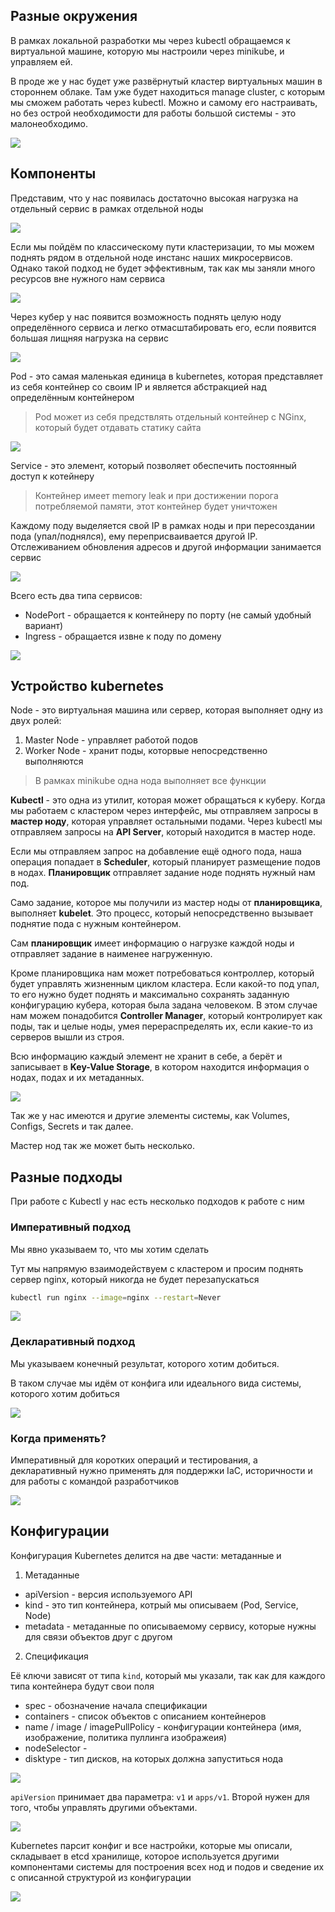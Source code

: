 
## Разные окружения

В рамках локальной разработки мы через kubectl обращаемся к виртуальной машине, которую мы настроили через minikube, и управляем ей. 

В проде же у нас будет уже развёрнутый кластер виртуальных машин в стороннем облаке. Там уже будет находиться manage cluster, с которым мы сможем работать через kubectl. Можно и самому его настраивать, но без острой необходимости для работы большой системы - это малонеобходимо. 

![](_png/Pasted%20image%2020250324182704.png)

## Компоненты

Представим, что у нас появилась достаточно высокая нагрузка на отдельный сервис в рамках отдельной ноды

![](_png/Pasted%20image%2020250324183542.png)

Если мы пойдём по классическому пути кластеризации, то мы можем поднять рядом в отдельной ноде инстанс наших микросервисов. Однако такой подход не будет эффективным, так как мы заняли много ресурсов вне нужного нам сервиса 

![](_png/Pasted%20image%2020250324183553.png)

Через кубер у нас появится возможность поднять целую ноду определённого сервиса и легко отмасштабировать его, если появится большая лищняя нагрузка на сервис

![](_png/Pasted%20image%2020250324183648.png)

Pod - это самая маленькая единица в kubernetes, которая представляет из себя контейнер со своим IP и является абстракцией над определённым контейнером

> Pod может из себя предствлять отдельный контейнер с NGinx, который будет отдавать статику сайта

![](_png/Pasted%20image%2020250324184043.png)

Service - это элемент, который позволяет обеспечить постоянный доступ к котейнеру

> Контейнер имеет memory leak и при достижении порога потребляемой памяти, этот контейнер будет уничтожен

Каждому поду выделяется свой IP в рамках ноды и при пересоздании пода (упал/поднялся), ему переприсваивается другой IP. Отслеживанием обновления адресов и другой информации занимается сервис

![](_png/Pasted%20image%2020250324184417.png)

Всего есть два типа сервисов:
- NodePort - обращается к контейнеру по порту (не самый удобный вариант)
- Ingress - обращается извне к поду по домену

![](_png/Pasted%20image%2020250324184838.png)

## Устройство kubernetes

Node - это виртуальная машина или сервер, которая выполняет одну из двух ролей:

1. Master Node - управляет работой подов
2. Worker Node - хранит поды, которвые непосредственно выполняются

> В рамках minikube одна нода выполняет все функции 

**Kubectl** - это одна из утилит, которая может обращаться к куберу. Когда мы работаем с кластером через интерфейс, мы отправляем запросы в **мастер ноду**, которая управляет остальными подами. Через kubectl мы отправляем запросы на **API Server**, который находится в мастер ноде.

Если мы отправляем запрос на добавление ещё одного пода, наша операция попадает в **Scheduler**, который планирует размещение подов в нодах. **Планировщик** отправляет задание ноде поднять нужный нам под. 

Само задание, которое мы получили из мастер ноды от **планировщика**, выполняет **kubelet**. Это процесс, который непосредственно вызывает поднятие пода с нужным контейнером. 

Сам **планировщик** имеет информацию о нагрузке каждой ноды и отправляет задание в наименее нагруженную. 

Кроме планировщика нам может потребоваться контроллер, который будет управлять жизненным циклом кластера. Если какой-то под упал, то его нужно будет поднять и максимально сохранять заданную конфигурацию кубера, которая была задана человеком. В этом случае нам можем понадобится **Controller Manager**, который контролирует как поды, так и целые ноды, умея перераспределять их, если какие-то из серверов вышли из строя.

Всю информацию каждый элемент не хранит в себе, а берёт и записывает в **Key-Value Storage**, в котором находится информация о нодах, подах и их метаданных.

![](_png/Pasted%20image%2020250324190621.png)

Так же у нас имеются и другие элементы системы, как Volumes, Configs, Secrets и так далее.

Мастер нод так же может быть несколько.

## Разные подходы

При работе с Kubectl у нас есть несколько подходов к работе с ним

### Императивный подход

Мы явно указываем то, что мы хотим сделать

Тут мы напрямую взаимодействуем с кластером и просим поднять сервер nginx, который никогда не будет перезапускаться

```bash
kubectl run nginx --image=nginx --restart=Never
```

![](_png/Pasted%20image%2020250324191105.png)

### Декларативный подход

Мы указываем конечный результат, которого хотим добиться. 

В таком случае мы идём от конфига или идеального вида системы, которого хотим добиться

![](_png/Pasted%20image%2020250324191101.png)

### Когда применять?

Императивный для коротких операций и тестирования, а декларативный нужно применять для поддержки IaC, историчности и для работы с командой разработчиков

![](_png/Pasted%20image%2020250324191301.png)

## Конфигурации

Конфигурация Kubernetes делится на две части: метаданные и 

1. Метаданные

- apiVersion - версия используемого API
- kind - это тип контейнера, котрый мы описываем (Pod, Service, Node)
- metadata - метаданные по описываемому сервису, которые нужны для связи объектов друг с другом

2. Спецификация

Её ключи зависят от типа `kind`, который мы указали, так как для каждого типа контейнера будут свои поля

- spec - обозначение начала спецификации
- containers - список объектов с описанием контейнеров
- name / image / imagePullPolicy - конфигурации контейнера (имя, изображение, политика пуллинга изображеия)
- nodeSelector - 
- disktype - тип дисков, на которых должна запуститься нода

![](_png/Pasted%20image%2020250324193256.png)

`apiVersion` принимает два параметра: `v1` и `apps/v1`. Второй нужен для того, чтобы управлять другими объектами.

![](_png/Pasted%20image%2020250324193927.png)

Kubernetes парсит конфиг и все настройки, которые мы описали, складывает в etcd хранилище, которое используется другими компонентами системы для построения всех нод и подов и сведение их с описанной структурой из конфигурации

![](_png/Pasted%20image%2020250324194047.png)

